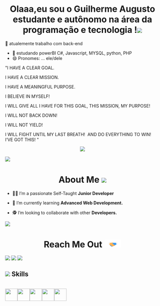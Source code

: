 <h1 align="center"><b>Olaaa,eu sou o Guilherme Augusto estudante e autônomo  na área da programação e tecnologia !</b><img src="https://raw.githubusercontent.com/TOXIC-DEVIL/TOXIC-DEVIL/TOXIC-DEVIL-OFFICIAL/media/Hi.gif" width="35"></h1>

🔭 atualemente trabalho com back-end
- 🌱 estudando powerBI C#, Javascript, MYSQL, python, PHP
- 😄 Pronomes: ... ele/dele

"I HAVE A CLEAR GOAL.

I HAVE A CLEAR MISSION.

I HAVE A MEANINGFUL PURPOSE.

I BELIEVE IN MYSELF!

I WILL GIVE ALL I HAVE FOR THIS GOAL, THIS MISSION, MY PURPOSE!

I WILL NOT BACK DOWN!

I WILL NOT YIELD!

I WILL FIGHT UNTIL MY LAST BREATH!  AND DO EVERYTHING TO WIN!  I’VE GOT THIS! "



<p align="center">
  <a href="https://github.com/TOXIC-DEVIL"><img src="https://readme-typing-svg.demolab.com/?lines=<Hobby+Developer/>&font=Time+New+Roman&color=90EE90&size=25&center=true&vCenter=true&width=600&height=100"></a>
</p>

<img src="https://user-images.githubusercontent.com/73097560/115834477-dbab4500-a447-11eb-908a-139a6edaec5c.gif">

<h1 align="center"><b>About Me </b><img src="https://i.pinimg.com/originals/c1/e9/51/c1e95172d8c115d66148cb9ad68c1c74.gif" width="35"></h1>

- 🧑‍🏫 I’m a passionate Self-Taught **Junior Developer**

- 📖 I’m currently learning **Advanced Web Development.**

- 🕵️ I’m looking to collaborate with other **Developers.**

<img src="https://user-images.githubusercontent.com/73097560/115834477-dbab4500-a447-11eb-908a-139a6edaec5c.gif">

<h1 align="center"><b>Reach Me Out </b><img src="https://github.com/0xAbdulKhalid/0xAbdulKhalid/raw/main/assets/mdImages/handshake.gif" width="55"></h1>
  <a href="https://instagram.com/guilhermossaurom" target="_blank"><img src="https://img.shields.io/badge/-Instagram-%23E4405F?style=for-the-badge&logo=instagram&logoColor=white" target="_blank"></a>
  <a href = "mailto:guilherme.au.dev@gmail.com"><img src="https://img.shields.io/badge/-Gmail-%23333?style=for-the-badge&logo=gmail&logoColor=white" target="_blank"></a>
  <a href="https://www.linkedin.com/in/guilherme-augusto-ferreira-66807320b/" target="_blank"><img src="https://img.shields.io/badge/-LinkedIn-%230077B5?style=for-the-badge&logo=linkedin&logoColor=white" target="_blank"></a> 
 


## <img src="https://media2.giphy.com/media/QssGEmpkyEOhBCb7e1/giphy.gif?cid=ecf05e47a0n3gi1bfqntqmob8g9aid1oyj2wr3ds3mg700bl&rid=giphy.gif" width ="35"><b> Skills</b>
<br>
<div style="display: flex;">
    <img src="https://www.citypng.com/public/uploads/small/11662226392uom4gsi9ddb1c81ipfx2u4imargvwq7uskhdui1pj4f6xufjz0jkfzqzduhjuifts0dzcnykgszw6isfutq2nlwb51ef4gm0dt8d.png" height="40px" width="40px">
    <img src="https://upload.wikimedia.org/wikipedia/commons/thumb/c/c3/Python-logo-notext.svg/1869px-Python-logo-notext.svg.png" height="40px" width="40px">
    <img src="https://i.ibb.co/P9PtWRT/download-removebg-preview.png" height="40px" width="40px">
    <img src="https://upload.wikimedia.org/wikipedia/commons/thumb/d/d5/CSS3_logo_and_wordmark.svg/1200px-CSS3_logo_and_wordmark.svg.png" height="40px" width="40px">
    <img src="https://cdn-icons-png.flaticon.com/512/919/919832.png" height="40px" width="40px">
</div><br>


  
  
